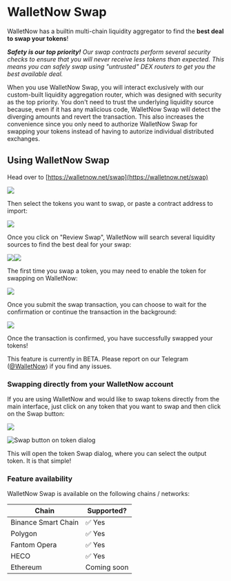 # WalletNow Swap

WalletNow has a builtin multi-chain liquidity aggregator to find the **best deal to swap your tokens**!

_**Safety is our top priority!** Our swap contracts perform several security checks to ensure that you will never receive less tokens than expected. This means you can safely swap using "untrusted" DEX routers to get you the best available deal._

When you use WalletNow Swap, you will interact exclusively with our custom-built liquidity aggregation router, which was designed with security as the top priority. You don't need to trust the underlying liquidity source because, even if it has any malicious code, WalletNow Swap will detect the diverging amounts and revert the transaction. This also increases the convenience since you only need to authorize WalletNow Swap for swapping your tokens instead of having to autorize individual distributed exchanges.

## Using WalletNow Swap

Head over to [https://walletnow.net/swap](https://walletnow.net/swap)

![](<../../.gitbook/assets/image (79).png>)

Then select the tokens you want to swap, or paste a contract address to import:

![](<../../.gitbook/assets/image (81).png>)

Once you click on "Review Swap", WalletNow will search several liquidity sources to find the best deal for your swap:

![](<../../.gitbook/assets/image (76).png>)![](<../../.gitbook/assets/image (80).png>)

The first time you swap a token, you may need to enable the token for swapping on WalletNow:

![](<../../.gitbook/assets/image (78) (1).png>)

Once you submit the swap transaction, you can choose to wait for the confirmation or continue the transaction in the background:

![](<../../.gitbook/assets/image (82).png>)

Once the transaction is confirmed, you have successfully swapped your tokens!

This feature is currently in BETA. Please report on our Telegram ([@WalletNow](https://t.me/WalletNow)) if you find any issues.

### Swapping directly from your WalletNow account

If you are using WalletNow and would like to swap tokens directly from the main interface, just click on any token that you want to swap and then click on the Swap button:

![](<../../.gitbook/assets/image (77).png>)

![Swap button on token dialog](<../../.gitbook/assets/image (81) (1).png>)

This will open the token Swap dialog, where you can select the output token. It is that simple!

### Feature availability

WalletNow Swap is available on the following chains / networks:

| Chain               | Supported?  |
| ------------------- | ----------- |
| Binance Smart Chain | ✅ Yes       |
| Polygon             | ✅ Yes       |
| Fantom Opera        | ✅ Yes       |
| HECO                | ✅ Yes       |
| Ethereum            | Coming soon |
